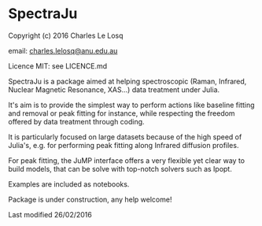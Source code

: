 # SpectraJu

Copyright (c) 2016 Charles Le Losq

email: charles.lelosq@anu.edu.au

Licence MIT: see LICENCE.md

SpectraJu is a package aimed at helping spectroscopic (Raman, Infrared, Nuclear Magnetic Resonance, XAS...) data treatment under Julia.

It's aim is to provide the simplest way to perform actions like baseline fitting and removal or peak fitting for instance, while respecting the freedom offered by data treatment through coding.

It is particularly focused on large datasets because of the high speed of Julia's, e.g. for performing peak fitting along Infrared diffusion profiles.

For peak fitting, the JuMP interface offers a very flexible yet clear way to build models, that can be solve with top-notch solvers such as Ipopt.

Examples are included as notebooks.

Package is under construction, any help welcome!

Last modified 26/02/2016




